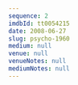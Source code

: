 ```yaml
---
sequence: 2
imdbId: tt0054215
date: 2008-06-27
slug: psycho-1960
medium: null
venue: null
venueNotes: null
mediumNotes: null
---
```


